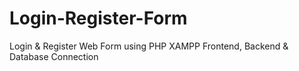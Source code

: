 # Login-Register-Form
Login &amp; Register Web Form using PHP XAMPP Frontend, Backend &amp; Database Connection
